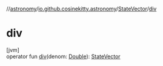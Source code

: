 //[astronomy](../../../index.md)/[io.github.cosinekitty.astronomy](../index.md)/[StateVector](index.md)/[div](div.md)

# div

[jvm]\
operator fun [div](div.md)(denom: [Double](https://kotlinlang.org/api/latest/jvm/stdlib/kotlin/-double/index.html)): [StateVector](index.md)
